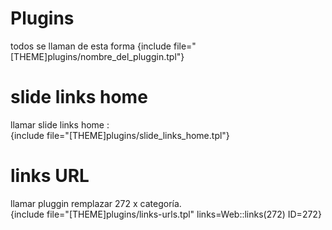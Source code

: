 # Plugins
todos se llaman de esta forma {include file="[THEME]plugins/nombre_del_pluggin.tpl"}

# slide links home
llamar slide links home :  
{include file="[THEME]plugins/slide_links_home.tpl"}

# links URL
llamar pluggin remplazar 272 x categoría.  
{include file="[THEME]plugins/links-urls.tpl" links=Web::links(272) ID=272}
